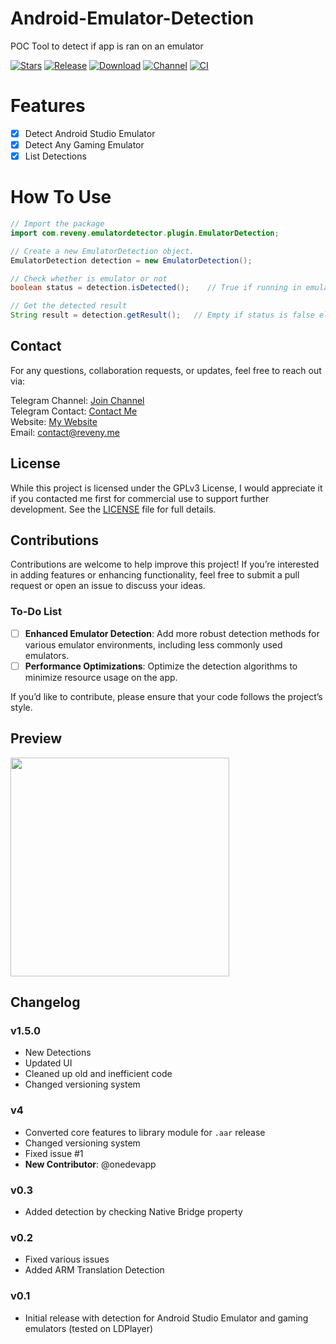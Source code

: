 # Android-Emulator-Detection
POC Tool to detect if app is ran on an emulator

[![Stars](https://img.shields.io/github/stars/reveny/Android-Emulator-Detection?label=Stars)](https://github.com/reveny)
[![Release](https://img.shields.io/github/v/release/reveny/Android-Emulator-Detection?label=Release&logo=github)](https://github.com/reveny/Android-Emulator-Detection/releases/latest)
[![Download](https://img.shields.io/github/downloads/reveny/Android-Emulator-Detection/total?label=Downloads&logo=github)](https://github.com/reveny/Android-Emulator-Detection/releases/)
[![Channel](https://img.shields.io/badge/Telegram-Channel-blue.svg?logo=telegram)](https://t.me/reveny1)
[![CI](https://github.com/reveny/Android-Emulator-Detection/actions/workflows/main.yml/badge.svg)](https://github.com/reveny/Android-Emulator-Detection/actions/workflows/main.yml)

# Features
- [x] Detect Android Studio Emulator
- [x] Detect Any Gaming Emulator
- [x] List Detections

# How To Use

```Java
// Import the package
import com.reveny.emulatordetector.plugin.EmulatorDetection;

// Create a new EmulatorDetection object.
EmulatorDetection detection = new EmulatorDetection();

// Check whether is emulator or not
boolean status = detection.isDetected();    // True if running in emulator else false

// Get the detected result
String result = detection.getResult();   // Empty if status is false else gives all the detections
```

## Contact
For any questions, collaboration requests, or updates, feel free to reach out via:

Telegram Channel: [Join Channel](https://t.me/reveny1) <br>
Telegram Contact: [Contact Me](https://t.me/revenyy) <br>
Website: [My Website](https://reveny.me) <br>
Email: [contact@reveny.me](mailto:contact@reveny.me) <br>

## License
While this project is licensed under the GPLv3 License, 
I would appreciate it if you contacted me first for commercial use to support further development. 
See the [LICENSE](LICENSE) file for full details.

## Contributions
Contributions are welcome to help improve this project! If you’re interested in adding features or enhancing functionality, feel free to submit a pull request or open an issue to discuss your ideas.

### To-Do List
- [ ] **Enhanced Emulator Detection**: Add more robust detection methods for various emulator environments, including less commonly used emulators.
- [ ] **Performance Optimizations**: Optimize the detection algorithms to minimize resource usage on the app.

If you’d like to contribute, please ensure that your code follows the project’s style.

## Preview
<img src="https://github.com/reveny/Android-Emulator-Detection/blob/main/preview.png" width="350">

## Changelog

### v1.5.0
- New Detections
- Updated UI
- Cleaned up old and inefficient code
- Changed versioning system

### v4
- Converted core features to library module for `.aar` release
- Changed versioning system
- Fixed issue #1
- **New Contributor**: @onedevapp

### v0.3
- Added detection by checking Native Bridge property

### v0.2
- Fixed various issues
- Added ARM Translation Detection

### v0.1
- Initial release with detection for Android Studio Emulator and gaming emulators (tested on LDPlayer)

